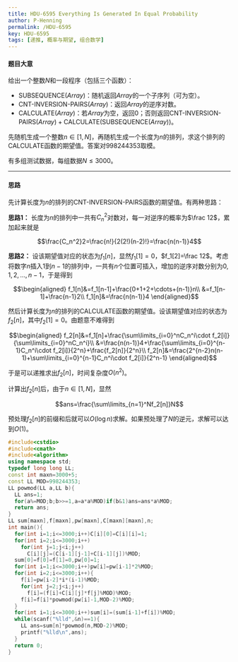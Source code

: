```yaml
---
title: HDU-6595 Everything Is Generated In Equal Probability
author: P-Henning
permalink: /HDU-6595
key: HDU-6595
tags: [递推, 概率与期望, 组合数学]
---
```


#### 题目大意

给出一个整数$N$和一段程序（包括三个函数）：

- $\text{SUBSEQUENCE}(Array)$：随机返回$Array$的一个子序列（可为空）。
- $\text{CNT-INVERSION-PAIRS}(Array)$：返回$Array$的逆序对数。
- $\text{CALCULATE}(Array)$：若$Array$为空，返回$0$；否则返回$\text{CNT-INVERSION-PAIRS}(Array)+\text{CALCULATE}(\text{SUBSEQUENCE}(Array))$。

先随机生成一个整数$n\in[1,N]$，再随机生成一个长度为$n$的排列，求这个排列的$\text{CALCULATE}$函数的期望值。答案对$998244353$取模。

有多组测试数据，每组数据$N\leqslant 3000$。

<!--more-->

---

#### 思路

先计算长度为$n$的排列的$\text{CNT-INVERSION-PAIRS}$函数的期望值。有两种思路：

**思路1：** 长度为$n$的排列中一共有$C_n^2$对数对，每一对逆序的概率为$\frac 12$，累加起来就是

$$\frac{C_n^2}2=\frac{n!}{2(2!)(n-2)!}=\frac{n(n-1)}4$$

**思路2：** 设该期望值对应的状态为$f_1[n]$，显然$f_1[1]=0$，$f_1[2]=\frac 12$。考虑将数字$n$插入$1$到$n-1$的排列中，一共有$n$个位置可插入，增加的逆序对数分别为$0,1,2,\dots,n-1$，于是得到

$$\begin{aligned}
f_1[n]&=f_1[n-1]+\frac{0+1+2+\cdots+(n-1)}n\\
&=f_1[n-1]+\frac{n-1}2\\
f_1[n]&=\frac{n(n-1)}4
\end{aligned}$$

然后计算长度为$n$的排列的$\text{CALCULATE}$函数的期望值。设该期望值对应的状态为$f_2[n]$，其中$f_2[1]=0$。由题意不难得到

$$\begin{aligned}
f_2[n]&=f_1[n]+\frac{\sum\limits_{i=0}^nC_n^i\cdot f_2[i]}{\sum\limits_{i=0}^nC_n^i}\\
&=\frac{n(n-1)}4+\frac{\sum\limits_{i=0}^{n-1}C_n^i\cdot f_2[i]}{2^n}+\frac{f_2[n]}{2^n}\\
f_2[n]&=\frac{2^{n-2}n(n-1)+\sum\limits_{i=0}^{n-1}C_n^i\cdot f_2[i]}{2^n-1}
\end{aligned}$$

于是可以递推求出$f_2[n]$，时间复杂度$O(n^2)$。

计算出$f_2[n]$后，由于$n\in[1,N]$，显然

$$ans=\frac{\sum\limits_{n=1}^Nf_2[n]}N$$

预处理$f_2[n]$的前缀和后就可以$O(\log n)$求解。如果预处理了$N$的逆元，求解可以达到$O(1)$。

```cpp
#include<cstdio>
#include<cmath>
#include<algorithm>
using namespace std;
typedef long long LL;
const int maxn=3000+5;
const LL MOD=998244353;
LL powmod(LL a,LL b){
  LL ans=1;
  for(a%=MOD;b;b>>=1,a=a*a%MOD)if(b&1)ans=ans*a%MOD;
  return ans;
}
LL sum[maxn],f[maxn],pw[maxn],C[maxn][maxn],n;
int main(){
  for(int i=1;i<=3000;i++)C[i][0]=C[i][i]=1;
  for(int i=2;i<=3000;i++)
    for(int j=1;j<i;j++)
      C[i][j]=(C[i-1][j-1]+C[i-1][j])%MOD;
  sum[0]=f[0]=f[1]=0,pw[0]=1;
  for(int i=1;i<=3000;i++)pw[i]=pw[i-1]*2%MOD;
  for(int i=2;i<=3000;i++){
    f[i]=pw[i-2]*i*(i-1)%MOD;
    for(int j=2;j<i;j++)
      f[i]=(f[i]+C[i][j]*f[j]%MOD)%MOD;
    f[i]=f[i]*powmod(pw[i]-1,MOD-2)%MOD;
  }
  for(int i=1;i<=3000;i++)sum[i]=(sum[i-1]+f[i])%MOD;
  while(scanf("%lld",&n)==1){
    LL ans=sum[n]*powmod(n,MOD-2)%MOD;
    printf("%lld\n",ans);
  }
  return 0;
}
```
